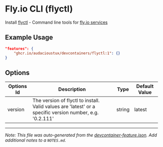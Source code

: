 
# Fly.io CLI (flyctl)

Install [flyctl](https://github.com/superfly/flyctl) - Command line tools for [fly.io services](https://fly.io/)

## Example Usage

```json
"features": {
    "ghcr.io/audacioustux/devcontainers/flyctl:1": {}
}
```

## Options

| Options Id | Description | Type | Default Value |
|-----|-----|-----|-----|
| version | The version of flyctl to install. Valid values are 'latest' or a specific version number, e.g. '0.2.111' | string | latest |



---

_Note: This file was auto-generated from the [devcontainer-feature.json](https://github.com/audacioustux/devcontainers/blob/main/src/flyctl/devcontainer-feature.json).  Add additional notes to a `NOTES.md`._
